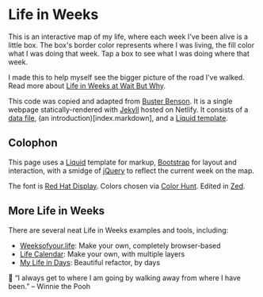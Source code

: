 # Life in Weeks

This is an interactive map of my life, where each week I've been alive is a little box. The box's border color represents where I was living, the fill color what I was doing that week. Tap a box to see what I was doing where that week.

I made this to help myself see the bigger picture of the road I've walked. Read more about [Life in Weeks at Wait But Why](https://waitbutwhy.com/2014/05/life-weeks.html).

This code was copied and adapted from [Buster Benson](https://busterbenson.com/life-in-weeks). It is a single webpage statically-rendered with [Jekyll](https://jekyllrb.com) hosted on Netlify. It consists of a [data file](data/life-in-weeks.yml), (an introduction)[index.markdown], and a [Liquid template](_layouts/life-in-weeks.html).

## Colophon

This page uses a [Liquid](https://shopify.github.io/liquid/) template for markup, [Bootstrap](https://getbootstrap.com/) for layout and interaction, with a smidge of [jQuery](https://jquery.com/) to reflect the current week on the map.

The font is [Red Hat Display](https://fonts.google.com/specimen/Red+Hat+Display). Colors chosen via [Color Hunt](https://colorhunt.co/). Edited in [Zed](https://zed.dev).

## More Life in Weeks

There are several neat Life in Weeks examples and tools, including:

- [Weeksofyour.life](https://www.weeksofyour.life/): Make your own, completely browser-based
- [Life Calendar](https://lifecalendar.io): Make your own, with multiple layers
- [My Life in Days](https://days.sonnet.io/): Beautiful refactor, by days

🍯 “I always get to where I am going by walking away from where I have been.” – Winnie the Pooh
